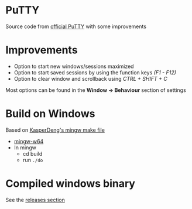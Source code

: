 # PuTTY
Source code from [official PuTTY](http://www.chiark.greenend.org.uk/~sgtatham/putty/) with some improvements

# Improvements
- Option to start new windows/sessions maximized
- Option to start saved sessions by using the function keys *(F1 - F12)*
- Option to clear window and scrollback using *CTRL + SHIFT + C*

Most options can be found in the **Window -> Behaviour** section of settings

# Build on Windows
Based on [KasperDeng's mingw make file](https://github.com/KasperDeng/putty)
* [mingw-w64](https://sourceforge.net/projects/mingw-w64/)
* In mingw
  - cd build
  - run `./do`

# Compiled windows binary
See the [releases section](https://github.com/Shocker/soft_putty/releases)
